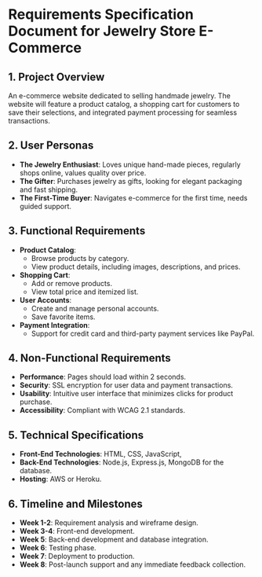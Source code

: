 # Requirements Specification Document for Jewelry Store E-Commerce

## 1. Project Overview
An e-commerce website dedicated to selling handmade jewelry. The website will feature a product catalog, a shopping cart for customers to save their selections, and integrated payment processing for seamless transactions.

## 2. User Personas
- **The Jewelry Enthusiast**: Loves unique hand-made pieces, regularly shops online, values quality over price.
- **The Gifter**: Purchases jewelry as gifts, looking for elegant packaging and fast shipping.
- **The First-Time Buyer**: Navigates e-commerce for the first time, needs guided support.

## 3. Functional Requirements
- **Product Catalog**: 
  - Browse products by category.
  - View product details, including images, descriptions, and prices.
- **Shopping Cart**:
  - Add or remove products.
  - View total price and itemized list.
- **User Accounts**: 
  - Create and manage personal accounts.
  - Save favorite items.
- **Payment Integration**:
  - Support for credit card and third-party payment services like PayPal.

## 4. Non-Functional Requirements
- **Performance**: Pages should load within 2 seconds.
- **Security**: SSL encryption for user data and payment transactions.
- **Usability**: Intuitive user interface that minimizes clicks for product purchase.
- **Accessibility**: Compliant with WCAG 2.1 standards.

## 5. Technical Specifications
- **Front-End Technologies**: HTML, CSS, JavaScript,
- **Back-End Technologies**: Node.js, Express.js, MongoDB for the database.
- **Hosting**: AWS or Heroku.

## 6. Timeline and Milestones
- **Week 1-2**: Requirement analysis and wireframe design.
- **Week 3-4**: Front-end development.
- **Week 5**: Back-end development and database integration.
- **Week 6**: Testing phase.
- **Week 7**: Deployment to production.
- **Week 8**: Post-launch support and any immediate feedback collection.